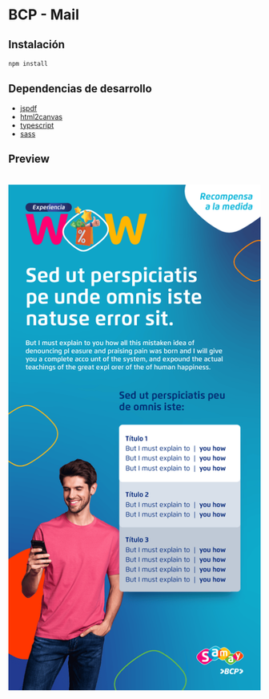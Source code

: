# BCP - Mail

## Instalación
```sh
npm install
```

## Dependencias de desarrollo
- [jspdf](https://github.com/parallax/jsPDF)
- [html2canvas](https://github.com/niklasvh/html2canvas)
- [typescript](https://github.com/Microsoft/TypeScript)
- [sass](https://github.com/sass/sass)


## Preview
# ![jsPDF](./public/project.png)